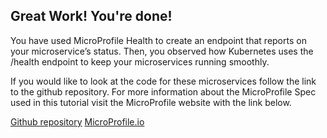 ## Great Work! You're done!

You have used MicroProfile Health to create an endpoint that reports on your microservice’s status. Then, you observed how Kubernetes uses the /health endpoint to keep your microservices running smoothly.

If you would like to look at the code for these microservices follow the link to the github repository. For more information about the MicroProfile Spec used in this tutorial visit the MicroProfile website with the link below.

[Github repository](https://github.com/OpenLiberty/guide-kubernetes-microprofile-health)
[MicroProfile.io](https://microprofile.io)
